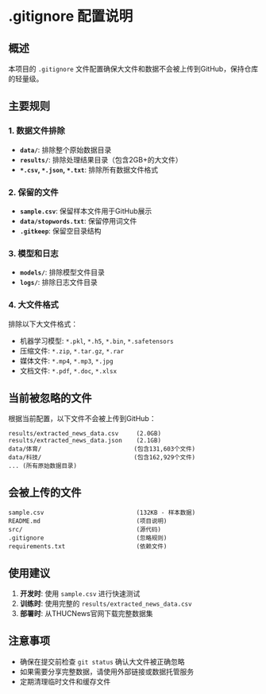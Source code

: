 # .gitignore 配置说明

## 概述

本项目的 `.gitignore` 文件配置确保大文件和数据不会被上传到GitHub，保持仓库的轻量级。

## 主要规则

### 1. 数据文件排除
- **`data/`**: 排除整个原始数据目录
- **`results/`**: 排除处理结果目录（包含2GB+的大文件）
- **`*.csv`, `*.json`, `*.txt`**: 排除所有数据文件格式

### 2. 保留的文件
- **`sample.csv`**: 保留样本文件用于GitHub展示
- **`data/stopwords.txt`**: 保留停用词文件
- **`.gitkeep`**: 保留空目录结构

### 3. 模型和日志
- **`models/`**: 排除模型文件目录
- **`logs/`**: 排除日志文件目录

### 4. 大文件格式
排除以下大文件格式：
- 机器学习模型: `*.pkl`, `*.h5`, `*.bin`, `*.safetensors`
- 压缩文件: `*.zip`, `*.tar.gz`, `*.rar`
- 媒体文件: `*.mp4`, `*.mp3`, `*.jpg`
- 文档文件: `*.pdf`, `*.doc`, `*.xlsx`

## 当前被忽略的文件

根据当前配置，以下文件不会被上传到GitHub：

```
results/extracted_news_data.csv     (2.0GB)
results/extracted_news_data.json    (2.1GB)
data/体育/                          (包含131,603个文件)
data/科技/                          (包含162,929个文件)
... (所有原始数据目录)
```

## 会被上传的文件

```
sample.csv                          (132KB - 样本数据)
README.md                           (项目说明)
src/                                (源代码)
.gitignore                          (忽略规则)
requirements.txt                    (依赖文件)
```

## 使用建议

1. **开发时**: 使用 `sample.csv` 进行快速测试
2. **训练时**: 使用完整的 `results/extracted_news_data.csv`
3. **部署时**: 从THUCNews官网下载完整数据集

## 注意事项

- 确保在提交前检查 `git status` 确认大文件被正确忽略
- 如果需要分享完整数据，请使用外部链接或数据托管服务
- 定期清理临时文件和缓存文件 